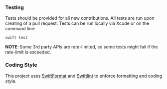 ### Testing

Tests should be provided for all new contributions.  All tests are run upon creating of a pull request.  Tests can be run locally via Xcode or on the command line:

```
swift test
```

**NOTE**: Some 3rd party APIs are rate-limited, so some tests might fail if the rate-limit is exceeded.

### Coding Style

This project uses [SwiftFormat]() and [Swiftlint]() to enforce formatting and coding style.